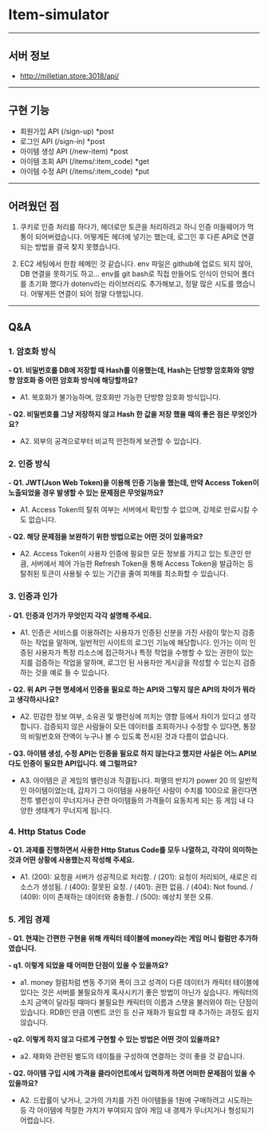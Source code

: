# Item-simulator
---
## 서버 정보

- http://milletian.store:3018/api/
---
## 구현 기능

- 회원가입 API (/sign-up) \*post
- 로그인 API (/sign-in) \*post
- 아이템 생성 API (/new-item) \*post
- 아이템 조회 API (/items/:item_code) \*get
- 아이템 수정 API (/items/:item_code) \*put
---
## 어려웠던 점

1. 쿠키로 인증 처리를 하다가, 헤더로만 토큰을 처리하려고 하니 인증 미들웨어가 먹통이 되어버렸습니다. 어떻게든 헤더에 넣기는 했는데, 로그인 후 다른 API로 연결되는 방법을 결국 찾지 못했습니다.



2. EC2 세팅에서 한참 헤메인 것 같습니다. env 파일은 github에 업로드 되지 않아, DB 연결을 못하기도 하고... env를 git bash로 직접 만들어도 인식이 안되어 폴더를 초기화 했다가 dotenv라는 라이브러리도 추가해보고, 정말 많은 시도를 했습니다. 어떻게든 연결이 되어 정말 다행입니다.
---
## Q&A

### 1. **암호화 방식**

   **- Q1. 비밀번호를 DB에 저장할 때 Hash를 이용했는데, Hash는 단방향 암호화와 양방향 암호화 중 어떤 암호화 방식에 해당할까요?**
   - A1. 복호화가 불가능하며, 암호화만 가능한 단방향 암호화 방식입니다.

   **- Q2. 비밀번호를 그냥 저장하지 않고 Hash 한 값을 저장 했을 때의 좋은 점은 무엇인가요?**
   - A2. 외부의 공격으로부터 비교적 안전하게 보관할 수 있습니다.

### 2. **인증 방식**

   **- Q1. JWT(Json Web Token)을 이용해 인증 기능을 했는데, 만약 Access Token이 노출되었을 경우 발생할 수 있는 문제점은 무엇일까요?**
   - A1. Access Token의 탈취 여부는 서버에서 확인할 수 없으며, 강제로 만료시킬 수도 없습니다.

   **- Q2. 해당 문제점을 보완하기 위한 방법으로는 어떤 것이 있을까요?**
   - A2. Access Token이 사용자 인증에 필요한 모든 정보를 가지고 있는 토큰인 만큼, 서버에서 제어 가능한 Refresh Token을 통해 Access Token을 발급하는 등 탈취된 토큰이 사용될 수 있는 기간을 줄여 피해를 최소화할 수 있습니다.

### 3. **인증과 인가**

  **- Q1. 인증과 인가가 무엇인지 각각 설명해 주세요.**
   - A1. 인증은 서비스를 이용하려는 사용자가 인증된 신분을 가진 사람이 맞는지 검증하는 작업을 말하며, 일반적인 사이트의 로그인 기능에 해당합니다. 인가는 이미 인증된 사용자가 특정 리소스에 접근하거나 특정 작업을 수행할 수 있는 권한이 있는지를 검증하는 작업을 말하며, 로그인 된 사용자만 게시글을 작성할 수 있는지 검증하는 것을 예로 들 수 있습니다.

  **- Q2. 위 API 구현 명세에서 인증을 필요로 하는 API와 그렇지 않은 API의 차이가 뭐라고 생각하시나요?**
   - A2. 민감한 정보 여부, 소유권 및 밸런싱에 끼치는 영향 등에서 차이가 있다고 생각합니다. 검증되지 않은 사람들이 모든 데이터를 조회하거나 수정할 수 있다면, 통장의 비밀번호와 잔액이 누구나 볼 수 있도록 전시된 것과 다름이 없습니다.

  **- Q3. 아이템 생성, 수정 API는 인증을 필요로 하지 않는다고 했지만 사실은 어느 API보다도 인증이 필요한 API입니다. 왜 그럴까요?**
   - A3. 아이템은 곧 게임의 밸런싱과 직결됩니다. 파멸의 반지가 power 20 의 일반적인 아이템이었는데, 갑자기 그 아이템을 사용하던 사람이 수치를 100으로 올린다면 전투 밸런싱이 무너지거나 관련 아이템들의 가격들이 요동치게 되는 등 게임 내 다양한 생태계가 무너지게 됩니다.


### 4. **Http Status Code**

 **- Q1. 과제를 진행하면서 사용한 Http Status Code를 모두 나열하고, 각각이 의미하는 것과 어떤 상황에 사용했는지 작성해 주세요.**
   - A1. (200): 요청을 서버가 성공적으로 처리함. / (201): 요청이 처리되어, 새로은 리소스가 생성됨. / (400): 잘못된 요청. / (401): 권한 없음. / (404): Not found. / (409): 이미 존재하는 데이터와 충돌함. / (500): 예상치 못한 오류.


### 5. **게임 경제**

   **- Q1. 현재는 간편한 구현을 위해 캐릭터 테이블에 money라는 게임 머니 컬럼만 추가하였습니다.**

  **- q1. 이렇게 되었을 때 어떠한 단점이 있을 수 있을까요?**
   - a1. money 컬럼처럼 변동 주기와 폭이 크고 성격이 다른 데이터가 캐릭터 테이블에 있다는 것은 서버를 불필요하게 혹사시키기 좋은 방법이 아닌가 싶습니다. 캐릭터의 소지 금액이 달라질 때마다 불필요한 캐릭터의 이름과 스탯을 불러와야 하는 단점이 있습니다. RDB인 만큼 이벤트 코인 등 신규 재화가 필요할 때 추가하는 과정도 쉽지 않습니다.

   **- q2. 이렇게 하지 않고 다르게 구현할 수 있는 방법은 어떤 것이 있을까요?**
   - a2. 재화와 관련된 별도의 테이틀을 구성하여 연결하는 것이 좋을 것 같습니다.

   **- Q2. 아이템 구입 시에 가격을 클라이언트에서 입력하게 하면 어떠한 문제점이 있을 수 있을까요?**
   - A2. 드랍률이 낮거나, 고가의 가치를 가진 아이템들을 1원에 구매하려고 시도하는 등 각 아이템에 적절한 가치가 부여되지 않아 게임 내 경제가 무너지거나 형성되기 어렵습니다.
